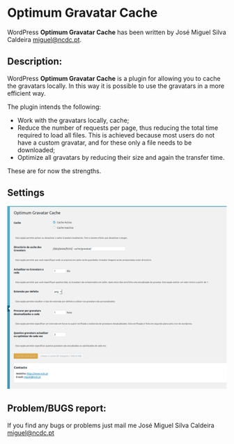 # Optimum Gravatar Cache
WordPress **Optimum Gravatar Cache** has been written by José Miguel Silva Caldeira <miguel@ncdc.pt>.

## Description:
WordPress **Optimum Gravatar Cache** is a plugin for allowing you to cache the gravatars locally. In this way it is possible to use the gravatars in a more efficient way.

The plugin intends the following:
* Work with the gravatars locally, cache;
* Reduce the number of requests per page, thus reducing the total time required to load all files. This is achieved because most users do not have a custom gravatar, and for these only a file needs to be downloaded;
* Optimize all gravatars by reducing their size and again the transfer time.

These are for now the strengths.

## Settings

![Settings ScreenShot](media/settings-page.png?raw=true "Settings ScreenShot")


## Problem/BUGS report:
If you find any bugs or problems just mail me José Miguel Silva Caldeira <miguel@ncdc.pt>

